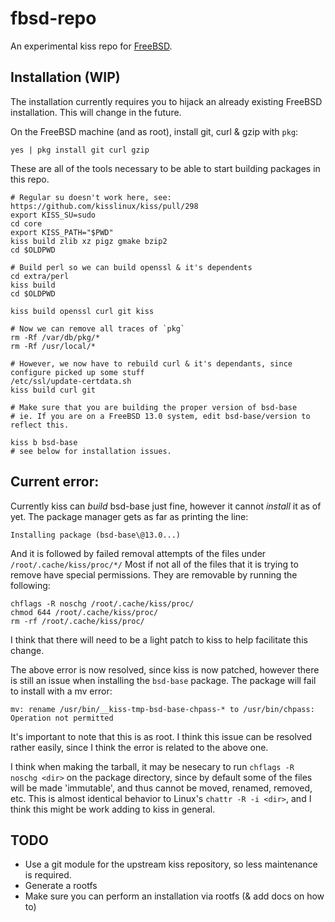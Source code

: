 # fbsd-repo

An experimental kiss repo for [FreeBSD](https://freebsd.org).

## Installation (WIP)

The installation currently requires you to hijack an already existing
FreeBSD installation. This will change in the future.

On the FreeBSD machine (and as root), install git, curl & gzip with `pkg`:

```shell
yes | pkg install git curl gzip
```

These are all of the tools necessary to be able to start building packages in this repo.

```shell
# Regular su doesn't work here, see: https://github.com/kisslinux/kiss/pull/298
export KISS_SU=sudo
cd core
export KISS_PATH="$PWD"
kiss build zlib xz pigz gmake bzip2
cd $OLDPWD

# Build perl so we can build openssl & it's dependents
cd extra/perl
kiss build
cd $OLDPWD

kiss build openssl curl git kiss

# Now we can remove all traces of `pkg`
rm -Rf /var/db/pkg/*
rm -Rf /usr/local/*

# However, we now have to rebuild curl & it's dependants, since configure picked up some stuff
/etc/ssl/update-certdata.sh
kiss build curl git

# Make sure that you are building the proper version of bsd-base
# ie. If you are on a FreeBSD 13.0 system, edit bsd-base/version to reflect this.

kiss b bsd-base
# see below for installation issues.

```

## Current error:
Currently kiss can *build* bsd-base just fine, however it cannot *install* it as of yet.
The package manager gets as far as printing the line:
```
Installing package (bsd-base\@13.0...)
```
And it is followed by failed removal attempts of the files under `/root/.cache/kiss/proc/*/`
Most if not all of the files that it is trying to remove have special permissions.
They are removable by running the following:
```
chflags -R noschg /root/.cache/kiss/proc/
chmod 644 /root/.cache/kiss/proc/
rm -rf /root/.cache/kiss/proc/
```

I think that there will need to be a light patch to kiss to help facilitate this change.

The above error is now resolved, since kiss is now patched, however there is
still an issue when installing the `bsd-base` package.
The package will fail to install with a mv error:
```
mv: rename /usr/bin/__kiss-tmp-bsd-base-chpass-* to /usr/bin/chpass: Operation not permitted
```
It's important to note that this is as root. I think this issue can be
resolved rather easily, since I think the error is related to the above one.

I think when making the tarball, it may be nesecary to run `chflags -R noschg <dir>`
on the package directory, since by default some of the files will be made 'immutable',
and thus cannot be moved, renamed, removed, etc. This is almost identical behavior
to Linux's `chattr -R -i <dir>`, and I think this might be work adding to kiss in general.

## TODO
* Use a git module for the upstream kiss repository, so less maintenance is required.
* Generate a rootfs
* Make sure you can perform an installation via rootfs (& add docs on how to)
